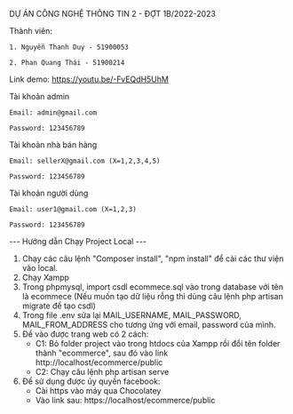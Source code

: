 DỰ ÁN CÔNG NGHỆ THÔNG TIN 2 - ĐỢT 1B/2022-2023

Thành viên:

	1. Nguyễn Thanh Duy - 51900053
    
	2. Phan Quang Thái - 51900214

Link demo: https://youtu.be/-FvEQdH5UhM

Tài khoản admin

	Email: admin@gmail.com
    
	Password: 123456789
    
Tài khoản nhà bán hàng

	Email: sellerX@gmail.com (X=1,2,3,4,5)
    
	Password: 123456789
    
Tài khoản người dùng

	Email: user1@gmail.com (X=1,2,3)
    
	Password: 123456789

--- Hướng dẫn Chạy Project Local ---
1. Chạy các câu lệnh "Composer install", "npm install" để cài các thư viện vào local.
2. Chạy Xampp
3. Trong phpmysql, import csdl ecommece.sql vào trong database với tên là ecommece
(Nếu muốn tạo dữ liệu rỗng thì dùng câu lệnh php artisan migrate để tạo csdl)
4. Trong file .env sửa lại MAIL_USERNAME, MAIL_PASSWORD, MAIL_FROM_ADDRESS cho tương ứng với email, password của mình.
5. Để vào được trang web có 2 cách:
	- C1: Bỏ folder project vào trong htdocs của Xampp rồi đổi tên folder thành "ecommerce", sau đó vào link http://localhost/ecommerce/public
	- C2: Chạy câu lệnh php artisan serve
6. Để sử dụng được ủy quyền facebook:
	- Cài https vào máy qua Chocolatey
	- Vào link sau: https://localhost/ecommerce/public
